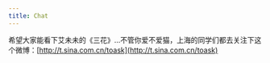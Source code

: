 ```yaml
---
title: Chat
---
```


希望大家能看下艾未未的《三花》...不管你爱不爱猫，上海的同学们都去关注下这个微博：[http://t.sina.com.cn/toask](http://t.sina.com.cn/toask)